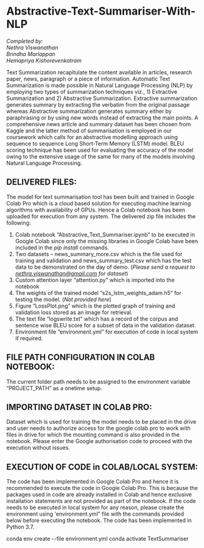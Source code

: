 # Abstractive-Text-Summariser-With-NLP

*Completed by: <br />
  Nethra Viswanathan <br />
  Brindha Mariappan <br />
  Hemapriya Kishorevenkatram <br />*

Text Summarization recapitulate the content available in articles, research paper, news, paragraph or a piece of information. Automatic Text Summarization is made possible in Natural Language Processing (NLP) by employing two types of summarization techniques viz., 1) Extractive Summarization and 2) Abstractive Summarization. Extractive summarization generates summary by extracting the verbatim from the original passage whereas Abstractive summarization generates summary either by paraphrasing or by using new words instead of extracting the main points. A comprehensive news article and summary dataset has been chosen from Kaggle and the latter method of summarisation is employed in our coursework which calls for an abstractive modelling approach using sequence to sequence Long Short-Term Memory (LSTM) model. BLEU scoring technique has been used for evaluating the accuracy of the model owing to the extensive usage of the same for many of the models involving Natural Language Processing.

## DELIVERED FILES:
The model for text summarisation tool has been built and trained in Google Colab Pro which is a cloud
based solution for executing machine learning algorithms with availability of GPUs. Hence a Colab
notebook has been uploaded for execution from any system. The delivered zip file includes the
following:
1. Colab notebook “Abstractive_Text_Summariser.ipynb” to be executed in Google Colab since
only the missing libraries in Google Colab have been included in the *pip install* commands.
2. Two datasets – news_summary_more.csv which is the file used for training and validation and
news_summary_test.csv which has the test data to be demonstrated on the day of demo. (*Please send a request to nethra.viswanathan@gmail.com for dataset*)
3. Custom attention layer “attention.py” which is imported into the notebook
4. The weights of the trained model “s2s_lstm_weights_adam.h5” for testing the model. (*Not provided here*)
5. Figure “LossPlot.png” which is the plotted graph of training and validation loss stored as an
image for retrieval.
6. The text file “logswrite.txt” which has a record of the corpus and sentence wise BLEU score for a
subset of data in the validation dataset.
7. Environment file “environment.yml” for execution of code in local system if required.

## FILE PATH CONFIGURATION IN COLAB NOTEBOOK:
The current folder path needs to be assigned to the environment variable “PROJECT_PATH” as a onetime setup.

## IMPORTING DATASET IN COLAB PRO:
Dataset which is used for training the model needs to be placed in the drive and user needs to authorize
access for the google colab pro to work with files in drive for which the mounting command is also
provided in the notebook. Please enter the Google authorisation code to proceed with the execution
without issues.

## EXECUTION OF CODE in COLAB/LOCAL SYSTEM:
The code has been implemented in Google Colab Pro and hence it is recommended to execute the code
in Google Colab Pro. This is because the packages used in code are already installed in Colab and hence
exclusive installation statements are not provided as part of the notebook.
If the code needs to be executed in local system for any reason, please create the environment using
'environment.yml” file with the commands provided below before executing the notebook. The code has
been implemented in Python 3.7.

conda env create --file environment.yml
conda activate TextSummariser

